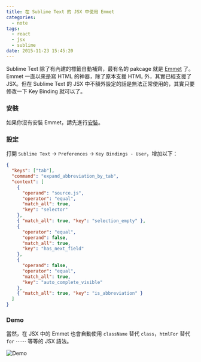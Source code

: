 ```yaml
---
title: 在 Sublime Text 的 JSX 中使用 Emmet
categories:
  - note
tags:
  - react
  - jsx
  - sublime
date: 2015-11-23 15:45:20
---
```


Sublime Text 除了有內建的標籤自動補齊，最有名的 pakcage 就是 [Emmet](http://emmet.io/) 了。Emmet 一直以來是寫 HTML 的神器，除了原本支援 HTML 外，其實已經支援了 JSX。但在 Sublime Text 的 JSX 中不額外設定的話是無法正常使用的，其實只要修改一下 Key Binding 就可以了。

<!-- more -->

### 安裝

如果你沒有安裝 Emmet，請先進行[安裝](https://github.com/sergeche/emmet-sublime#how-to-install)。

### 設定

打開 `Sublime Text` -> `Preferences` -> `Key Bindings - User`，增加以下：

```json
{
  "keys": ["tab"],
  "command": "expand_abbreviation_by_tab",
  "context": [
    {
      "operand": "source.js",
      "operator": "equal",
      "match_all": true,
      "key": "selector"
    },
    { "match_all": true, "key": "selection_empty" },
    {
      "operator": "equal",
      "operand": false,
      "match_all": true,
      "key": "has_next_field"
    },
    {
      "operand": false,
      "operator": "equal",
      "match_all": true,
      "key": "auto_complete_visible"
    },
    { "match_all": true, "key": "is_abbreviation" }
  ]
}
```

### Demo

當然，在 JSX 中的 Emmet 也會自動使用 `className` 替代 `class`，`htmlFor` 替代 `for` ⋯⋯ 等等的 JSX 語法。

![Demo](https://i.imgur.com/mgkaOqz.gif)
